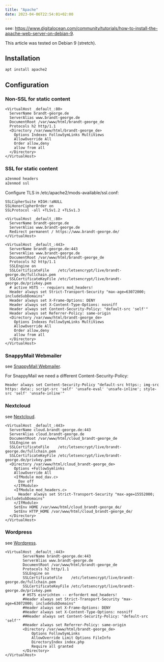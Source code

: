 ```yaml
---
title: "Apache"
date: 2023-04-06T22:54:01+02:00
---
```


see: https://www.digitalocean.com/community/tutorials/how-to-install-the-apache-web-server-on-debian-9.

This article was tested on Debian 9 (stretch).

## Installation

```bash
apt install apache2
```

## Configuration

### Non-SSL for static content

```
<VirtualHost _default_:80>
  ServerName brandt-george.de
  ServerAlias www.brandt-george.de
  DocumentRoot /var/www/html/brandt-george_de
  Protocols h2 http/1.1
  <Directory /var/www/html/brandt-george_de>
    Options Indexes FollowSymLinks MultiViews
    AllowOverride All
    Order allow,deny
    allow from all
  </Directory>
</VirtualHost>
```

### SSL for static content

```bash
a2enmod headers
a2enmod ssl
```

Configure TLS in /etc/apache2/mods-available/ssl.conf:

```
SSLCipherSuite HIGH:!aNULL
SSLHonorCipherOrder on
SSLProtocol -all +TLSv1.2 +TLSv1.3
```

```
<VirtualHost _default_:80>
  ServerName brandt-george.de
  ServerAlias www.brandt-george.de
  Redirect permanent / https://www.brandt-george.de/
</VirtualHost>

<VirtualHost _default_:443>
  ServerName brandt-george.de:443
  ServerAlias www.brandt-george.de
  DocumentRoot /var/www/html/brandt-george_de
  Protocols h2 http/1.1
  SSLEngine on
  SSLCertificateFile    /etc/letsencrypt/live/brandt-george.de/fullchain.pem
  SSLCertificateKeyFile /etc/letsencrypt/live/brandt-george.de/privkey.pem
  # active HSTS -- requiers mod_headers!
  Header always set Strict-Transport-Security "max-age=63072000; includeSubDomains"
  Header always set X-Frame-Options: DENY
  Header always set X-Content-Type-Options: nosniff
  Header always set Content-Security-Policy: "default-src 'self'"
  Header always set Referrer-Policy: same-origin
  <Directory /var/www/html/brandt-george_de>
    Options Indexes FollowSymLinks MultiViews
    AllowOverride All
    Order allow,deny
    allow from all
  </Directory>
</VirtualHost>
```

### SnappyMail Webmailer

see [SnappyMail Webmailer](/snappymail).

For SnappyMail we need a different Content-Security-Policy:

```
Header always set Content-Security-Policy "default-src https:; img-src https: data:; script-src 'self' 'unsafe-eval' 'unsafe-inline'; style-src 'self' 'unsafe-inline'"
```

### Nextcloud

see [Nextcloud](/nextcloud).

```
<VirtualHost _default_:443>
  ServerName cloud.brandt-george.de:443
  ServerAlias cloud.brandt-george.de
  DocumentRoot /var/www/html/cloud_brandt-george_de
  SSLEngine on
  SSLCertificateFile    /etc/letsencrypt/live/brandt-george.de/fullchain.pem
  SSLCertificateKeyFile /etc/letsencrypt/live/brandt-george.de/privkey.pem
  <Directory /var/www/html/cloud_brandt-george_de>
    Options +FollowSymlinks
    AllowOverride All
    <IfModule mod_dav.c>
      Dav off
    </IfModule>
    <IfModule mod_headers.c>
      Header always set Strict-Transport-Security "max-age=15552000; includeSubDomains"
    </IfModule>
    SetEnv HOME /var/www/html/cloud_brandt-george_de/
    SetEnv HTTP_HOME /var/www/html/cloud_brandt-george_de/
  </Directory>
</VirtualHost>
```

### Wordpress

see [Wordpress](/wordpress).

```
<VirtualHost _default_:443>
        ServerName brandt-george.de:443
        ServerAlias www.brandt-george.de
        DocumentRoot /var/www/html/brandt-george_de
        Protocols h2 http/1.1
        SSLEngine on
        SSLCertificateFile    /etc/letsencrypt/live/brandt-george.de/fullchain.pem
        SSLCertificateKeyFile /etc/letsencrypt/live/brandt-george.de/privkey.pem
        # HSTS einrichten -- erfordert mod_headers!
        #Header always set Strict-Transport-Security "max-age=63072000; includeSubDomains"
        #Header always set X-Frame-Options: DENY
        #Header always set X-Content-Type-Options: nosniff
        ##Header always set Content-Security-Policy: "default-src 'self'"
        #Header always set Referrer-Policy: same-origin
        <Directory /var/www/html/brandt-george_de>
            Options FollowSymLinks
            AllowOverride Limit Options FileInfo
            DirectoryIndex index.php
            Require all granted
        </Directory>
</VirtualHost>
```
